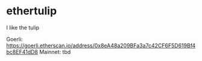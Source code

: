 # ethertulip

I like the tulip

Goerli: https://goerli.etherscan.io/address/0x8eA48a209BFa3a7c42CF6F5D619Bf4bc8EF41dD8
Mainnet: tbd
